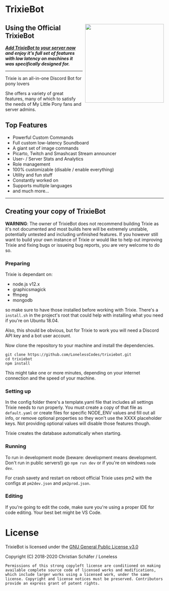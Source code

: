 # TrixieBot

<div>

<img src="https://discordbots.org/api/widget/397037692963258368.png" width="250" style="float:right; margin-left: .5rem" />

## Using the Official TrixieBot

***[Add TrixieBot to your server now](https://trixiebot.com/invite) and enjoy it's full set of features with low latency on machines it was specifically designed for.***

</div>

---
Trixie is an all-in-one Discord Bot for pony lovers

She offers a variety of great features, many of which to satisfy the needs of My Little Pony fans and server admins.

## Top Features

* Powerful Custom Commands
* Full custom low-latency Soundboard
* A giant set of image commands
* Picarto, Twitch and Smashcast Stream announcer
* User- / Server Stats and Analytics
* Role management
* 100% customizable (disable / enable everything)
* Utility and fun stuff
* Constantly worked on
* Supports multiple languages
* and much more...

---
## Creating your copy of TrixieBot

**WARNING**: The owner of TrixieBot does not recommend building Trixie as it's not documented and most builds here will be extremely unstable, potentially untested and including unfinished features.
If you however still want to build your own instance of Trixie or would like to help out improving Trixie and fixing bugs or issueing bug reports, you are very welcome to do so.

### Preparing

Trixie is dependant on:
* node.js v12.x
* graphicsmagick
* ffmpeg
* mongodb

so make sure to have those installed before working with Trixie. There's a `install.sh` in the project's root that could help with installing what you need if you're on Ubuntu 18.04.

Also, this should be obvious, but for Trixie to work you will need a Discord API key and a bot user account.

Now clone the repository to your machine and install the dependencies.

```
git clone https://github.com/LonelessCodes/trixiebot.git
cd trixiebot
npm install
```

This might take one or more minutes, depending on your internet connection and the speed of your machine.

### Setting up

In the config folder there's a template.yaml file that includes all settings Trixie needs to run properly. You must create a copy of that file as `default.yaml` or create files for specific NODE_ENV values and fill out all info, or remove optional properties so they won't use the XXXX placeholder keys. Not providing optional values will disable those features though.

Trixie creates the database automatically when starting.

### Running

To run in development mode (beware: development means development. Don't run in public servers!) go `npm run dev` or if you're on windows `node dev`.

For crash savety and restart on reboot official Trixie uses pm2 with the configs at `pm2dev.json` and `pm2prod.json`.

### Editing

If you're going to edit the code, make sure you're using a proper IDE for code editing. Your best bet might be VS Code.

# License

TrixieBot is licensed under the [GNU General Public License v3.0](LICENSE)

Copyright (C) 2018-2020 Christian Schäfer / Loneless

`Permissions of this strong copyleft license are conditioned on making available complete source code of licensed works and modifications, which include larger works using a licensed work, under the same license. Copyright and license notices must be preserved. Contributors provide an express grant of patent rights.`

